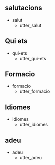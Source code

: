 ## salutacions
* salut
  - utter_salut

## Qui ets
* qui-ets
  - utter_qui-ets

## Formacio
* formacio
  - utter_formacio

## Idiomes
* idiomes
  - utter_idiomes

## adeu
* adeu
  - utter_adeu


